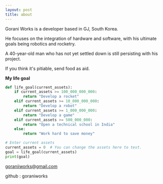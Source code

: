 ```yaml
---
layout: post
title: about
---
```


Gorani Works is a developer based in GJ, South Korea. 

He focuses on the integration of hardware and software, with his ultimate goals being robotics and rocketry.

A 40-year-old man who has not yet settled down is still persisting with his project. 

If you think it's pitiable, send food as aid.



**My life goal**

```python
def life_goal(current_assets):
    if current_assets >= 100_000_000_000:
        return "Develop a rocket"
    elif current_assets >= 10_000_000_000:
        return "Develop a robot"
    elif current_assets >= 1_000_000_000:
        return "Develop a game"
    elif current_assets >= 500_000_000:
        return "Open a technical school in India"
    else:
        return "Work hard to save money"

# Enter current assets
current_assets = 0  # You can change the assets here to test.
goal = life_goal(current_assets)
print(goal)
```

goraniiworks@gmail.com

github : goraniworks
